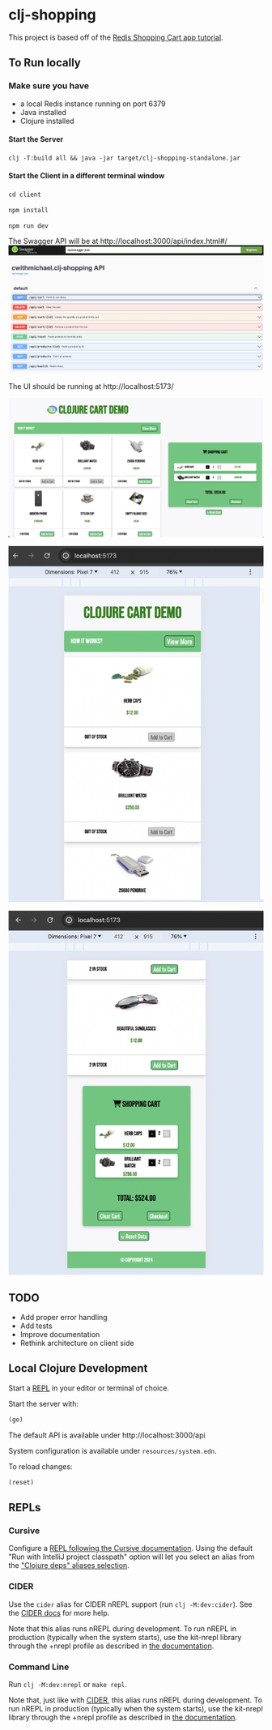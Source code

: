 # clj-shopping

This project is based off of the [Redis Shopping Cart app tutorial](https://github.com/redis-developer/basic-redis-shopping-chart-nodejs).

## To Run locally

### Make sure you have

- a local Redis instance running on port 6379
- Java installed
- Clojure installed

#### Start the Server

`clj -T:build all && java -jar target/clj-shopping-standalone.jar`

#### Start the Client in a different terminal window

`cd client`

`npm install`

`npm run dev`

The Swagger API will be at
http://localhost:3000/api/index.html#/
![swagger-api](./docs/images/swagger.png)

The UI should be running at
http://localhost:5173/

![shopping-cart-desktop](./docs/images/shopping-cart1.png)

![shopping-cart-mobile-1](./docs/images/shopping-cart2.png)

![shopping-cart-mobile-2](./docs/images/shopping-cart3.png)

## TODO

- Add proper error handling
- Add tests
- Improve documentation
- Rethink architecture on client side

## Local Clojure Development

Start a [REPL](#repls) in your editor or terminal of choice.

Start the server with:

```clojure
(go)
```

The default API is available under http://localhost:3000/api

System configuration is available under `resources/system.edn`.

To reload changes:

```clojure
(reset)
```

## REPLs

### Cursive

Configure a [REPL following the Cursive documentation](https://cursive-ide.com/userguide/repl.html). Using the default "Run with IntelliJ project classpath" option will let you select an alias from the ["Clojure deps" aliases selection](https://cursive-ide.com/userguide/deps.html#refreshing-deps-dependencies).

### CIDER

Use the `cider` alias for CIDER nREPL support (run `clj -M:dev:cider`). See the [CIDER docs](https://docs.cider.mx/cider/basics/up_and_running.html) for more help.

Note that this alias runs nREPL during development. To run nREPL in production (typically when the system starts), use the kit-nrepl library through the +nrepl profile as described in [the documentation](https://kit-clj.github.io/docs/profiles.html#profiles).

### Command Line

Run `clj -M:dev:nrepl` or `make repl`.

Note that, just like with [CIDER](#cider), this alias runs nREPL during development. To run nREPL in production (typically when the system starts), use the kit-nrepl library through the +nrepl profile as described in [the documentation](https://kit-clj.github.io/docs/profiles.html#profiles).
